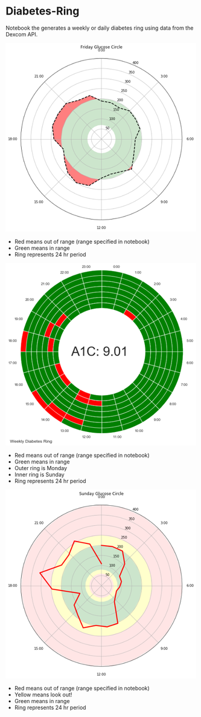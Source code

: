 # Diabetes-Ring
Notebook the generates a weekly or daily diabetes ring using data from the Dexcom API.

![Diabetes Ring](images/Glucose_Circle_Updated.png)
* Red means out of range (range specified in notebook)
* Green means in range
* Ring represents 24 hr period

![Diabetes Ring](images/DiabetesRing.png)

* Red means out of range (range specified in notebook)
* Green means in range
* Outer ring is Monday
* Inner ring is Sunday
* Ring represents 24 hr period

![Diabetes Ring](images/Glucose_Circle.png)
* Red means out of range (range specified in notebook)
* Yellow means look out!
* Green means in range
* Ring represents 24 hr period
